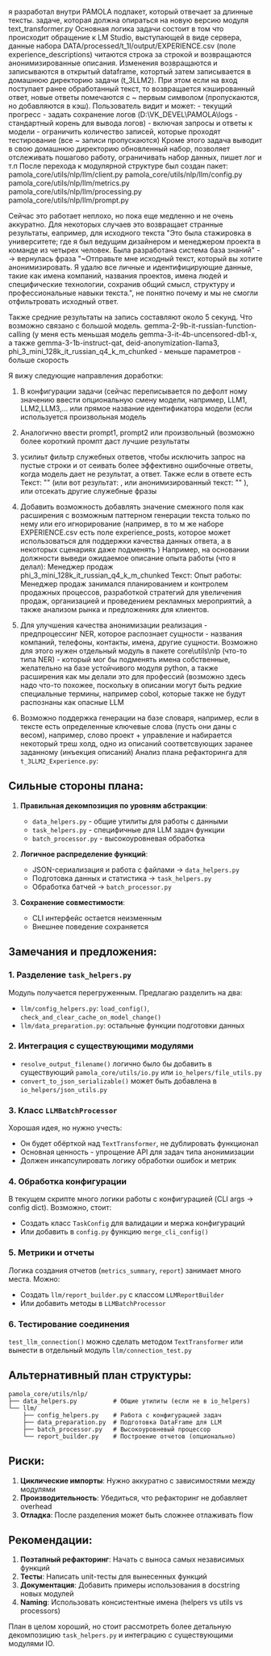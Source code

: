 я разработал  внутри PAMOLA подпакет, который отвечает за длинные тексты. 
задаче, которая должна опираться на новую версию модуля text_transformer.py Основная логика задачи состоит в том что происходит обращение к LM Studio, выступающей в виде сервера, данные набора DATA/processed/t_1I/output/EXPERIENCE.csv (поле experience_descriptions) читаются строка за строкой и возвращаются анонимизированные описания. Изменения возвращаются и записываются в открытый dataframe, котортый затем записывается в домашнюю директорию задачи (t_3LLM2). При этом если на вход поступает ранее обработанный текст, то возвращается кэшированный ответ, новые ответы помечаются с ~ первым символом (пропускаются, но добавляются в кэш). Пользователь видит и может: - текущий прогресс - задать сохранение логов (D:\VK\_DEVEL\PAMOLA\logs - стандартный корень для вывода логов) - включая запросы и ответы к модели - ограничить количество записей, которые проходят тестирование (все ~ записи пропускаются) Кроме этого задача выводит в свою домашнюю директорию обновленный набор, позволяет отслеживать пошагово работу, ограничивать набор данных, пишет лог и т.п После перехода к модулярной структуре был создан пакет: pamola_core/utils/nlp/llm/client.py pamola_core/utils/nlp/llm/config.py pamola_core/utils/nlp/llm/metrics.py pamola_core/utils/nlp/llm/processing.py pamola_core/utils/nlp/llm/prompt.py

Сейчас это работает неплохо, но пока еще медленно и не очень аккуратно.  Для некоторых случаев это возвращает странные результаты, еапример, для исходного текста "Это была стажировка в университете; где я был ведущим дизайнером и менеджером проекта в команде из четырех человек. Была разработана система база знаний" --> вернулась фраза "~Отправьте мне исходный текст, который вы хотите анонимизировать. Я удалю все личные и идентифицирующие данные, такие как имена компаний, названия проектов, имена людей и специфические технологии, сохранив общий смысл, структуру и профессиональные навыки текста.", не понятно почему и мы не смогли отфильтровать исходный ответ.

Также средние результаты на запись составляют около 5 секунд. Что возможно связано с большой модель. gemma-2-9b-it-russian-function-calling (у меня есть меньшая модель gemma-3-it-4b-uncensored-db1-x, а также gemma-3-1b-instruct-qat, deid-anonymization-llama3, phi_3_mini_128k_it_russian_q4_k_m_chunked - меньше параметров - больше скорость

Я вижу следующие направления доработки:
1) В конфигурации задачи (сейчас переписывается  по дефолт ному значению ввести опциональную смену модели, например, LLM1, LLM2,LLM3,... или прямое название идентификатора модели (если используется произвольная модель
2)  Аналогично ввести prompt1, prompt2  или произвольный (возможно более короткий промпт даст лучшие результаты
3) усилиьт фильтр служебных ответов, чтобы исключить запрос на пустые строки и от сеивать более эффективно ошибочные ответы, когда модель дает  не результат, а ответ. Также если в ответе есть Текст: "" (или вот результат: , или анонимизированный текст: "" ), или отсекать другие служебные фразы
4) Добавить возможность добавлять значение смежного поля как расширения с возможным паттерном генерации текста только по нему или его игнорирование (например, в то м же наборе EXPERIENCE.csv есть поле experience_posts, которое может использоваться для поддержки качества данных ответа, а в некоторых сценариях даже подменять  )  Например, на основании должности выведи ожидаемое описание опыта работы (что я делал): Менеджер продаж
phi_3_mini_128k_it_russian_q4_k_m_chunked
Текст:
Опыт работы: Менеджер продаж занимался планированием и контролем продажных процессов, разработкой стратегий для увеличения продаж, организацией и проведением рекламных мероприятий, а также анализом рынка и предложениях для клиентов.

5)  Для улучшения качества анонимизации реализация  - предпроцессинг NER, которое распознает сущности - названия компаний, телефоны, контакты, имена, другие сущности. Возможно для этого нужен отдельный модуль в пакете core\utils\nlp (что-то типа NER) - который мог бы подменять имена собственные, желательно на базе устойчивого модуля python, а также расширения как мы делали это для профессий (возможно здесь надо что-то похожее, поскольку в описании могут быть редкие специальные термины, например cobol, которые также не будут распознаны как опасные LLM

6) Возможно поддержка генерации на базе словаря, например, если в тексте есть определенные ключевые слова  (пусть они даны с весом), например, слово проект + управление и набирается некоторый треш холд, одно из описаний соответсвующих заранее заданному (инъекция описаний)
Анализ плана рефакторинга для `t_3LLM2_Experience.py`:

## Сильные стороны плана:

1. **Правильная декомпозиция по уровням абстракции**:
   - `data_helpers.py` - общие утилиты для работы с данными
   - `task_helpers.py` - специфичные для LLM задач функции
   - `batch_processor.py` - высокоуровневая обработка

2. **Логичное распределение функций**:
   - JSON-сериализация и работа с файлами → `data_helpers.py`
   - Подготовка данных и статистика → `task_helpers.py`
   - Обработка батчей → `batch_processor.py`

3. **Сохранение совместимости**:
   - CLI интерфейс остается неизменным
   - Внешнее поведение сохраняется

## Замечания и предложения:

### 1. **Разделение `task_helpers.py`**
Модуль получается перегруженным. Предлагаю разделить на два:
- `llm/config_helpers.py`: `load_config()`, `check_and_clear_cache_on_model_change()`
- `llm/data_preparation.py`: остальные функции подготовки данных

### 2. **Интеграция с существующими модулями**
- `resolve_output_filename()` логично было бы добавить в существующий `pamola_core/utils/io.py` или `io_helpers/file_utils.py`
- `convert_to_json_serializable()` может быть добавлена в `io_helpers/json_utils.py`

### 3. **Класс `LLMBatchProcessor`**
Хорошая идея, но нужно учесть:
- Он будет обёрткой над `TextTransformer`, не дублировать функционал
- Основная ценность - упрощение API для задач типа анонимизации
- Должен инкапсулировать логику обработки ошибок и метрик

### 4. **Обработка конфигурации**
В текущем скрипте много логики работы с конфигурацией (CLI args → config dict). Возможно, стоит:
- Создать класс `TaskConfig` для валидации и мержа конфигураций
- Или добавить в `config.py` функцию `merge_cli_config()`

### 5. **Метрики и отчеты**
Логика создания отчетов (`metrics_summary`, `report`) занимает много места. Можно:
- Создать `llm/report_builder.py` с классом `LLMReportBuilder`
- Или добавить методы в `LLMBatchProcessor`

### 6. **Тестирование соединения**
`test_llm_connection()` можно сделать методом `TextTransformer` или вынести в отдельный модуль `llm/connection_test.py`

## Альтернативный план структуры:

```
pamola_core/utils/nlp/
├── data_helpers.py          # Общие утилиты (если не в io_helpers)
└── llm/
    ├── config_helpers.py    # Работа с конфигурацией задач
    ├── data_preparation.py  # Подготовка DataFrame для LLM
    ├── batch_processor.py   # Высокоуровневый процессор
    └── report_builder.py    # Построение отчетов (опционально)
```

## Риски:

1. **Циклические импорты**: Нужно аккуратно с зависимостями между модулями
2. **Производительность**: Убедиться, что рефакторинг не добавляет overhead
3. **Отладка**: После разделения может быть сложнее отлаживать flow

## Рекомендации:

1. **Поэтапный рефакторинг**: Начать с выноса самых независимых функций
2. **Тесты**: Написать unit-тесты для вынесенных функций
3. **Документация**: Добавить примеры использования в docstring новых модулей
4. **Naming**: Использовать консистентные имена (helpers vs utils vs processors)

План в целом хороший, но стоит рассмотреть более детальную декомпозицию `task_helpers.py` и интеграцию с существующими модулями IO.
